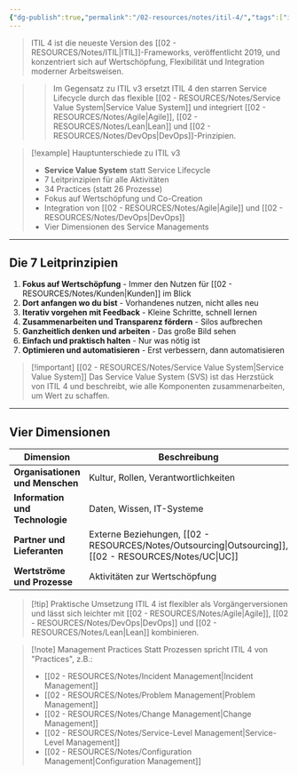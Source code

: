 ```yaml
---
{"dg-publish":true,"permalink":"/02-resources/notes/itil-4/","tags":["informatik/management","GFN/LF06"],"noteIcon":"","updated":"2025-10-24T12:52:33.593+02:00"}
---
```



>ITIL 4 ist die neueste Version des [[02 - RESOURCES/Notes/ITIL\|ITIL]]-Frameworks, veröffentlicht 2019, und konzentriert sich auf Wertschöpfung, Flexibilität und Integration moderner Arbeitsweisen.

>>Im Gegensatz zu ITIL v3 ersetzt ITIL 4 den starren Service Lifecycle durch das flexible [[02 - RESOURCES/Notes/Service Value System\|Service Value System]] und integriert [[02 - RESOURCES/Notes/Agile\|Agile]], [[02 - RESOURCES/Notes/Lean\|Lean]] und [[02 - RESOURCES/Notes/DevOps\|DevOps]]-Prinzipien.

>[!example] Hauptunterschiede zu ITIL v3
>- **Service Value System** statt Service Lifecycle
>- 7 Leitprinzipien für alle Aktivitäten
>- 34 Practices (statt 26 Prozesse)
>- Fokus auf Wertschöpfung und Co-Creation
>- Integration von [[02 - RESOURCES/Notes/Agile\|Agile]] und [[02 - RESOURCES/Notes/DevOps\|DevOps]]
>- Vier Dimensionen des Service Managements

---

## Die 7 Leitprinzipien

1. **Fokus auf Wertschöpfung** - Immer den Nutzen für [[02 - RESOURCES/Notes/Kunden\|Kunden]] im Blick
2. **Dort anfangen wo du bist** - Vorhandenes nutzen, nicht alles neu
3. **Iterativ vorgehen mit Feedback** - Kleine Schritte, schnell lernen
4. **Zusammenarbeiten und Transparenz fördern** - Silos aufbrechen
5. **Ganzheitlich denken und arbeiten** - Das große Bild sehen
6. **Einfach und praktisch halten** - Nur was nötig ist
7. **Optimieren und automatisieren** - Erst verbessern, dann automatisieren

>[!important] [[02 - RESOURCES/Notes/Service Value System\|Service Value System]]
>Das Service Value System (SVS) ist das Herzstück von ITIL 4 und beschreibt, wie alle Komponenten zusammenarbeiten, um Wert zu schaffen.

---

## Vier Dimensionen

|Dimension|Beschreibung|
|---|---|
|**Organisationen und Menschen**|Kultur, Rollen, Verantwortlichkeiten|
|**Information und Technologie**|Daten, Wissen, IT-Systeme|
|**Partner und Lieferanten**|Externe Beziehungen, [[02 - RESOURCES/Notes/Outsourcing\|Outsourcing]], [[02 - RESOURCES/Notes/UC\|UC]]|
|**Wertströme und Prozesse**|Aktivitäten zur Wertschöpfung|

>[!tip] Praktische Umsetzung
>ITIL 4 ist flexibler als Vorgängerversionen und lässt sich leichter mit [[02 - RESOURCES/Notes/Agile\|Agile]], [[02 - RESOURCES/Notes/DevOps\|DevOps]] und [[02 - RESOURCES/Notes/Lean\|Lean]] kombinieren.

>[!note] Management Practices
>Statt Prozessen spricht ITIL 4 von "Practices", z.B.:
>- [[02 - RESOURCES/Notes/Incident Management\|Incident Management]]
>- [[02 - RESOURCES/Notes/Problem Management\|Problem Management]]
>- [[02 - RESOURCES/Notes/Change Management\|Change Management]]
>- [[02 - RESOURCES/Notes/Service-Level Management\|Service-Level Management]]
>- [[02 - RESOURCES/Notes/Configuration Management\|Configuration Management]]
